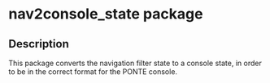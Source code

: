 # nav2console_state package

## Description
This package converts the navigation filter state to a console state, in order to be in the correct format for the PONTE console.